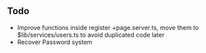 ## Todo 

- Improve functions inside register +page.server.ts, move them to $lib/services/users.ts to avoid duplicated code later 
- Recover Password system 